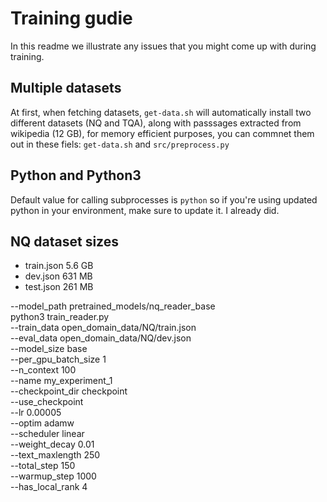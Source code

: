 # Training gudie
In this readme we illustrate any issues that you might come up with during training.

## Multiple datasets
At first, when fetching datasets, `get-data.sh` will automatically install two different datasets (NQ and TQA),
    along with passsages extracted from wikipedia (12 GB), for memory efficient purposes, you can commnet them out in these fiels:
    `get-data.sh` and `src/preprocess.py`

## Python and Python3
Default value for calling subprocesses is `python` so if you're using updated python in your environment, make sure to update it. I already did.

## NQ dataset sizes
* train.json    5.6 GB
* dev.json      631 MB
* test.json     261 MB


--model_path pretrained_models/nq_reader_base\
python3 train_reader.py \
        --train_data open_domain_data/NQ/train.json \
        --eval_data  open_domain_data/NQ/dev.json \
        --model_size base \
        --per_gpu_batch_size 1 \
        --n_context 100 \
        --name my_experiment_1 \
        --checkpoint_dir checkpoint \
        --use_checkpoint \
        --lr 0.00005 \
        --optim adamw \
        --scheduler linear \
        --weight_decay 0.01 \
        --text_maxlength 250 \
        --total_step 150 \
        --warmup_step 1000 \
        --has_local_rank 4